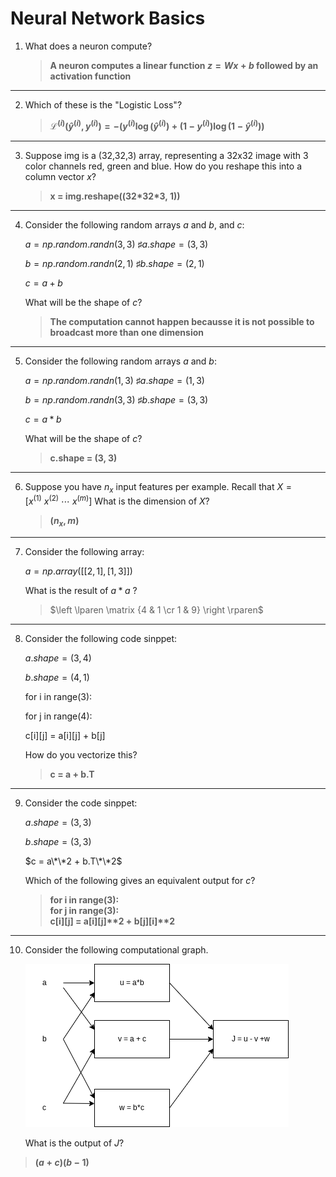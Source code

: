 # Neural Network Basics

1. What does a neuron compute?

   > **A neuron computes a linear function $z = Wx + b$ followed by an activation function**

---

2. Which of these is the "Logistic Loss"?

    > **$\mathcal{L}^{(i)}(\hat{y}^{(i)}, y^{(i)}) = -(y^{(i)} \log(\hat{y}^{(i)}) + (1-y^{(i)})\log(1-\hat{y}^{(i)}))$**

---

3. Suppose img is a (32,32,3) array, representing a 32x32 image with 3 color channels red, green and blue. How do you reshape this into a column vector $x$?

    > **x = img.reshape((32\*32\*3, 1))**

---

4. Consider the following random arrays $a$ and $b$, and $c$:

   $a = np.random.randn(3, 3) ~\sharp a.shape = (3, 3)$

   $b = np.random.randn(2, 1) ~\sharp b.shape = (2, 1)$

   $c = a + b$

   What will be the shape of $c$?

    > **The computation cannot happen becausse it is not possible to broadcast more than one dimension**

---

5. Consider the following random arrays $a$ and $b$:

   $a = np.random.randn(1, 3) ~\sharp a.shape = (1, 3)$

   $b = np.random.randn(3, 3) ~\sharp b.shape = (3, 3)$

   $c = a * b$

   What will be the shape of $c$?

   > **c.shape = (3, 3)**
---

6. Suppose you have $n_{x}$ input features per example. Recall that $X = [x^{(1)}~x^{(2)}~\cdots~x^{(m)}]$ What is the dimension of $X$? 

    > **$(n_x, m)$**

---

7. Consider the following array:
   
   $a = np.array([[2, 1], [1, 3]])$

   What is the result of $a*a$ ?

    > $\left \lparen \matrix {4 & 1 \cr 1 & 9} \right \rparen$

---

8. Consider the following code sinppet:
   
   $a.shape = (3, 4)$

   $b.shape = (4, 1)$

   for i in range(3):
   
   for j in range(4):
   
   c[i][j] = a[i][j] + b[j]
    
    How do you vectorize this?

    > **c = a + b.T**

---

9. Consider the code sinppet:
   
   $a.shape = (3, 3)$

   $b.shape = (3, 3)$

   $c = a\*\*2 + b.T\*\*2$

   Which of the following gives an equivalent output for $c$?
    
    
   > **for i in range(3):</br>
   for j in range(3):</br>
   c[i][j] = a[i][j]\*\*2 + b[j][i]\*\*2**

---

10. Consider the following computational graph.
    
    ![q10.png](img/q10.png)

    What is the output of $J$?

   > **$(a+c)(b-1)$**
